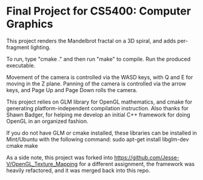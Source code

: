 Final Project for CS5400: Computer Graphics
======================

This project renders the Mandelbrot fractal on a 3D spiral, and adds per-fragment lighting.

To run, type "cmake ." and then run "make" to compile. Run the produced executable.

Movement of the camera is controlled via the WASD keys, with Q and E for moving in the Z plane.
Panning of the camera is controlled via the arrow keys, and Page Up and Page Down rolls the camera.

This project relies on GLM library for OpenGL mathematics, and cmake for generating platform-independent compilation instruction. Also thanks for Shawn Badger, for helping me develop an initial C++ framework for doing OpenGL in an organized fashion.

If you do not have GLM or cmake installed, these libraries can be installed in Mint/Ubuntu with the following command:
sudo apt-get install libglm-dev cmake make

As a side note, this project was forked into https://github.com/Jesse-V/OpenGL_Texture_Mapping for a different assignment, the framework was heavily refactored, and it was merged back into this repo.
